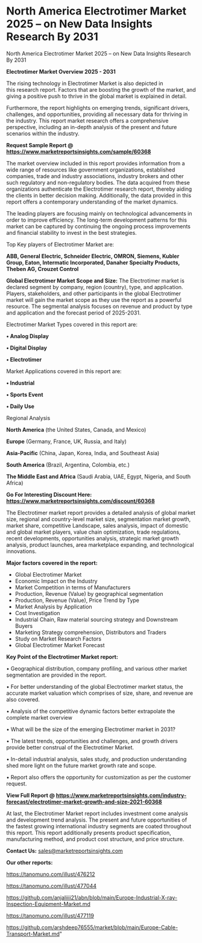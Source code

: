 # North America Electrotimer Market 2025 – on New Data Insights Research By 2031
North America Electrotimer Market 2025 – on New Data Insights Research By 2031

<Strong> Electrotimer Market Overview 2025 - 2031</strong>

The rising technology in Electrotimer Market is also depicted in this research report. Factors that are boosting the growth of the market, and giving a positive push to thrive in the global market is explained in detail.

Furthermore, the report highlights on emerging trends, significant drivers, challenges, and opportunities, providing all necessary data for thriving in the industry. This report market research offers a comprehensive perspective, including an in-depth analysis of the present and future scenarios within the industry.

<strong>Request Sample Report @ <a href=https://www.marketreportsinsights.com/sample/60368>https://www.marketreportsinsights.com/sample/60368</a></strong>

The market overview included in this report provides information from a wide range of resources like government organizations, established companies, trade and industry associations, industry brokers and other such regulatory and non-regulatory bodies. The data acquired from these organizations authenticate the Electrotimer research report, thereby aiding the clients in better decision making. Additionally, the data provided in this report offers a contemporary understanding of the market dynamics.

The leading players are focusing mainly on technological advancements in order to improve efficiency. The long-term development patterns for this market can be captured by continuing the ongoing process improvements and financial stability to invest in the best strategies.

Top Key players of Electrotimer Market are:

<strong>ABB, General Electric, Schneider Electric, OMRON, Siemens, Kubler Group, Eaton, Intermatic Incorporated, Danaher Specialty Products, Theben AG, Crouzet Control</strong>

<strong><b>Global Electrotimer Market Scope and Size:</b></strong>
The Electrotimer market is declared segment by company, region (country), type, and application. Players, stakeholders, and other participants in the global Electrotimer market will gain the market scope as they use the report as a powerful resource. The segmental analysis focuses on revenue and product by type and application and the forecast period of 2025-2031.

Electrotimer Market Types covered in this report are:

<strong>• Analog Display

• Digital Display

• Electrotimer</strong>

Market Applications covered in this report are:

<strong>• Industrial

• Sports Event

• Daily Use</strong> 

Regional Analysis

<strong>North America</strong> (the United States, Canada, and Mexico)

<strong>Europe</strong> (Germany, France, UK, Russia, and Italy)

<strong>Asia-Pacific</strong> (China, Japan, Korea, India, and Southeast Asia)

<strong>South America</strong> (Brazil, Argentina, Colombia, etc.)

<strong>The Middle East and Africa</strong> (Saudi Arabia, UAE, Egypt, Nigeria, and South Africa)

<strong>Go For Interesting Discount Here: <a href=https://www.marketreportsinsights.com/discount/60368>https://www.marketreportsinsights.com/discount/60368</a></strong>

The Electrotimer market report provides a detailed analysis of global market size, regional and country-level market size, segmentation market growth, market share, competitive Landscape, sales analysis, impact of domestic and global market players, value chain optimization, trade regulations, recent developments, opportunities analysis, strategic market growth analysis, product launches, area marketplace expanding, and technological innovations.

<strong><b>Major factors covered in the report:</b></strong>
<ul>
  <li>Global Electrotimer Market </li>
  <li>Economic Impact on the Industry</li>
  <li>Market Competition in terms of Manufacturers</li>
  <li>Production, Revenue (Value) by geographical segmentation</li>
  <li>Production, Revenue (Value), Price Trend by Type</li>
  <li>Market Analysis by Application</li>
  <li>Cost Investigation</li>
  <li>Industrial Chain, Raw material sourcing strategy and Downstream Buyers</li>
  <li>Marketing Strategy comprehension, Distributors and Traders</li>
  <li>Study on Market Research Factors</li>
  <li>Global Electrotimer Market Forecast</li>
</ul>

<strong><b>Key Point of the Electrotimer Market report:</b></strong>

• Geographical distribution, company profiling, and various other market segmentation are provided in the report.

• For better understanding of the global Electrotimer market status, the accurate market valuation which comprises of size, share, and revenue are also covered.

• Analysis of the competitive dynamic factors better extrapolate the complete market overview

• What will be the size of the emerging Electrotimer market in 2031?

• The latest trends, opportunities and challenges, and growth drivers provide better construal of the Electrotimer Market.

• In-detail industrial analysis, sales study, and production understanding shed more light on the future market growth rate and scope.

• Report also offers the opportunity for customization as per the customer request.

<strong><b>View Full Report @ <a href=https://www.marketreportsinsights.com/industry-forecast/electrotimer-market-growth-and-size-2021-60368>https://www.marketreportsinsights.com/industry-forecast/electrotimer-market-growth-and-size-2021-60368</a></b></strong>


At last, the Electrotimer Market report includes investment come analysis and development trend analysis. The present and future opportunities of the fastest growing international industry segments are coated throughout this report. This report additionally presents product specification, manufacturing method, and product cost structure, and price structure.

<strong>Contact Us:</strong>
sales@marketreportsinsights.com

<strong>Our other reports:</strong>

<a href=https://tanomuno.com/illust/476212>https://tanomuno.com/illust/476212</a>

<a href=https://tanomuno.com/illust/477044>https://tanomuno.com/illust/477044</a>

<a href=https://github.com/anjaliiii21/abn/blob/main/Europe-Industrial-X-ray-Inspection-Equipment-Market.md>https://github.com/anjaliiii21/abn/blob/main/Europe-Industrial-X-ray-Inspection-Equipment-Market.md</a>

<a href=https://tanomuno.com/illust/477119>https://tanomuno.com/illust/477119</a>

<a href=https://github.com/arshdeep76555/market/blob/main/Europe-Cable-Transport-Market.md>https://github.com/arshdeep76555/market/blob/main/Europe-Cable-Transport-Market.md</a>"
